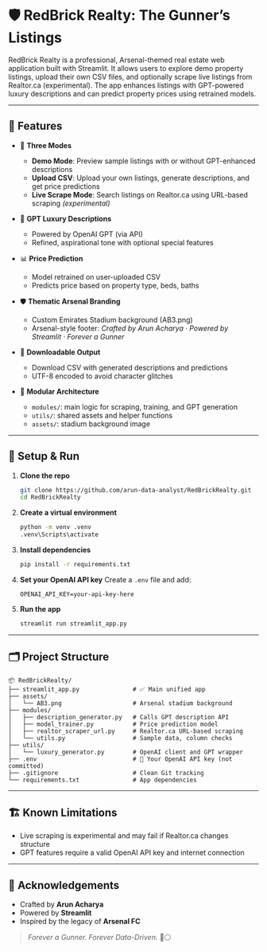 # 🛡️ RedBrick Realty: The Gunner’s Listings

RedBrick Realty is a professional, Arsenal-themed real estate web application built with Streamlit. It allows users to explore demo property listings, upload their own CSV files, and optionally scrape live listings from Realtor.ca (experimental). The app enhances listings with GPT-powered luxury descriptions and can predict property prices using retrained models.

---

## 📌 Features

- 🎯 **Three Modes**
  - **Demo Mode**: Preview sample listings with or without GPT-enhanced descriptions
  - **Upload CSV**: Upload your own listings, generate descriptions, and get price predictions
  - **Live Scrape Mode**: Search listings on Realtor.ca using URL-based scraping *(experimental)*

- 🧠 **GPT Luxury Descriptions**
  - Powered by OpenAI GPT (via API)
  - Refined, aspirational tone with optional special features

- 📊 **Price Prediction**
  - Model retrained on user-uploaded CSV
  - Predicts price based on property type, beds, baths

- 🛡️ **Thematic Arsenal Branding**
  - Custom Emirates Stadium background (AB3.png)
  - Arsenal-style footer: _Crafted by Arun Acharya · Powered by Streamlit · Forever a Gunner_

- 💾 **Downloadable Output**
  - Download CSV with generated descriptions and predictions
  - UTF-8 encoded to avoid character glitches

- 🧱 **Modular Architecture**
  - `modules/`: main logic for scraping, training, and GPT generation
  - `utils/`: shared assets and helper functions
  - `assets/`: stadium background image

---

## 🚀 Setup & Run

1. **Clone the repo**
   ```bash
   git clone https://github.com/arun-data-analyst/RedBrickRealty.git
   cd RedBrickRealty
   ```

2. **Create a virtual environment**
   ```bash
   python -m venv .venv
   .venv\Scripts\activate
   ```

3. **Install dependencies**
   ```bash
   pip install -r requirements.txt
   ```

4. **Set your OpenAI API key**
   Create a `.env` file and add:
   ```env
   OPENAI_API_KEY=your-api-key-here
   ```

5. **Run the app**
   ```bash
   streamlit run streamlit_app.py
   ```

---

## 🗂️ Project Structure

```text
📦 RedBrickRealty/
├── streamlit_app.py               # ✅ Main unified app
├── assets/
│   └── AB3.png                    # Arsenal stadium background
├── modules/
│   ├── description_generator.py   # Calls GPT description API
│   ├── model_trainer.py           # Price prediction model
│   ├── realtor_scraper_url.py     # Realtor.ca URL-based scraping
│   └── utils.py                   # Sample data, column checks
├── utils/
│   └── luxury_generator.py        # OpenAI client and GPT wrapper
├── .env                           # 🔐 Your OpenAI API key (not committed)
├── .gitignore                     # Clean Git tracking
└── requirements.txt               # App dependencies
```

---

## 🏗️ Known Limitations

- Live scraping is experimental and may fail if Realtor.ca changes structure
- GPT features require a valid OpenAI API key and internet connection

---

## 💬 Acknowledgements

- Crafted by **Arun Acharya**
- Powered by **Streamlit**
- Inspired by the legacy of **Arsenal FC**

> *Forever a Gunner. Forever Data-Driven.* 🔴⚪